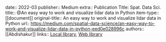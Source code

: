 date:: 2022-03
publisher:: Medium
extra:: Publication Title: Spat. Data Sci.
title:: @An easy way to work and visualize lidar data in Python
item-type:: [[document]]
original-title:: An easy way to work and visualize lidar data in Python
url:: https://medium.com/spatial-data-science/an-easy-way-to-work-and-visualize-lidar-data-in-python-eed0e028996c
authors:: [[Abdishakur]]
links:: [Local library](zotero://select/library/items/8QLLACT8), [Web library](https://www.zotero.org/users/9756735/items/8QLLACT8)
